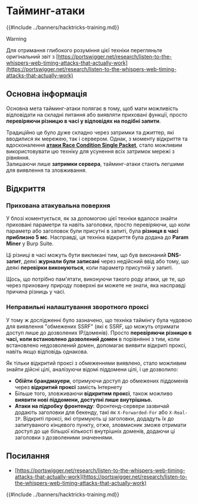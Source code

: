 # Тайминг-атаки

{{#include ../banners/hacktricks-training.md}}

> [!WARNING]
> Для отримання глибокого розуміння цієї техніки перегляньте оригінальний звіт з [https://portswigger.net/research/listen-to-the-whispers-web-timing-attacks-that-actually-work](https://portswigger.net/research/listen-to-the-whispers-web-timing-attacks-that-actually-work)

## Основна інформація

Основна мета тайминг-атаки полягає в тому, щоб мати можливість відповідати на складні питання або виявляти приховані функції, просто **перевіряючи різницю в часі у відповідях на подібні запити**.

Традиційно це було дуже складно через затримки та джиттер, які вводилися як мережею, так і сервером. Однак, з моменту відкриття та вдосконалення [**атаки Race Condition Single Packet**](race-condition.md#http-2-single-packet-attack-vs.-http-1.1-last-byte-synchronization), стало можливим використовувати цю техніку для усунення всіх затримок мережі з рівняння.\
Залишаючи лише **затримки сервера**, тайминг-атаки стають легшими для виявлення та зловживання.

## Відкриття

### Прихована атакувальна поверхня

У блозі коментується, як за допомогою цієї техніки вдалося знайти приховані параметри та навіть заголовки, просто перевіряючи, що коли параметр або заголовок були присутні в запиті, була **різниця в часі приблизно 5 мс**. Насправді, ця техніка відкриття була додана до **Param Miner** у Burp Suite.

Ці різниці в часі можуть бути викликані тим, що був виконаний **DNS-запит**, деякі **журнали були записані** через недійсний ввід або тому, що деякі **перевірки виконуються**, коли параметр присутній у запиті.

Щось, що потрібно пам'ятати, виконуючи такого роду атаки, це те, що через приховану природу поверхні ви можете не знати, яка насправді причина різниць у часі.

### Неправильні налаштування зворотного проксі

У тому ж дослідженні було зазначено, що техніка таймінгу була чудовою для виявлення "обмежених SSRF" (які є SSRF, що можуть отримати доступ лише до дозволених IP/доменів). Просто **перевіряючи різницю в часі, коли встановлено дозволений домен** в порівнянні з тим, коли встановлено недозволений домен, допомагає виявити відкриті проксі, навіть якщо відповідь однакова.

Як тільки відкритий проксі з обмеженнями виявлено, стало можливим знайти дійсні цілі, аналізуючи відомі піддомени цілі, і це дозволило:

- **Обійти брандмауери**, отримуючи доступ до обмежених піддоменів через **відкритий проксі** замість Інтернету
- Більше того, зловживаючи **відкритим проксі**, також можливо **виявити нові піддомени, доступні лише внутрішньо.**
- **Атаки на підробку фронтенду**: Фронтенд-сервери зазвичай додають заголовки для бекенду, такі як `X-Forwarded-For` або `X-Real-IP`. Відкриті проксі, які отримують ці заголовки, додадуть їх до запитуваного кінцевого пункту, отже, зловмисник зможе отримати доступ до ще більшої кількості внутрішніх доменів, додаючи ці заголовки з дозволеними значеннями.

## Посилання

- [https://portswigger.net/research/listen-to-the-whispers-web-timing-attacks-that-actually-work](https://portswigger.net/research/listen-to-the-whispers-web-timing-attacks-that-actually-work)

{{#include ../banners/hacktricks-training.md}}
